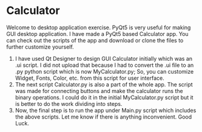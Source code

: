 # Calculator
Welcome to desktop application exercise. PyQt5 is very useful for making GUI desktop application. I have made a PyQt5 based Calculator app. You can check out the scripts of the app and download or clone the files to further customize yourself.
1. I have used Qt Designer to design GUI Calculator initially which was an .ui script. I did not upload that because I had to convert the .ui file to an .py python script which is now MyCalculator.py; So, you can customize Widget, Fonts, Color, etc. from this script for user interface.
2. The next script Calculator.py is also a part of the whole app. The script was made for connecting buttons and make the calculator runs the binary operations. I could do it in the initial MyCalculator.py script but it is better to do the work dividing into steps.
3. Now, the final step is to run the app under Main.py script which includes the above scripts. Let me know if there is anything inconvenient. Good Luck.

